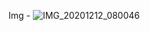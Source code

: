 Img - ![IMG_20201212_080046](https://github.com/user-attachments/assets/be4e3f0c-b9de-4fdc-b9ed-b52359492ec0)

